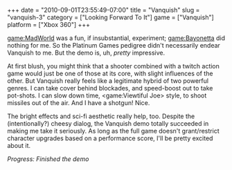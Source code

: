 +++
date = "2010-09-01T23:55:49-07:00"
title = "Vanquish"
slug = "vanquish-3"
category = ["Looking Forward To It"]
game = ["Vanquish"]
platform = ["Xbox 360"]
+++

<game:MadWorld> was a fun, if insubstantial, experiment; <game:Bayonetta> did nothing for me.  So the Platinum Games pedigree didn't necessarily endear Vanquish to me.  But the demo is, uh, <i>pretty</i> impressive.

At first blush, you might think that a shooter combined with a twitch action game would just be one of those at its core, with slight influences of the other.  But Vanquish really feels like a legitimate hybrid of two powerful genres.  I can take cover behind blockades, and speed-boost out to take pot-shots.  I can slow down time, <game:Viewtiful Joe> style, to shoot missiles out of the air.  And I have a shotgun!  Nice.

The bright effects and sci-fi aesthetic really help, too.  Despite the (intentionally?) cheesy dialog, the Vanquish demo totally succeeded in making me take it seriously.  As long as the full game doesn't grant/restrict character upgrades based on a performance score, I'll be pretty excited about it.

<i>Progress: Finished the demo</i>